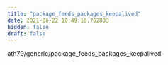 ```yaml
---
title: "package_feeds_packages_keepalived"
date: 2021-06-22 10:49:10.762833
hidden: false
draft: false
---
```


ath79/generic/package_feeds_packages_keepalived


